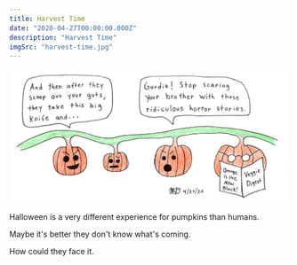 ```yaml
---
title: Harvest Time
date: "2020-04-27T00:00:00.000Z"
description: "Harvest Time"
imgSrc: "harvest-time.jpg"
---
```


![Harvest Time](./harvest-time.jpg)

Halloween is a very different experience for pumpkins than humans.

Maybe it's better they don't know what's coming.

How could they face it.
